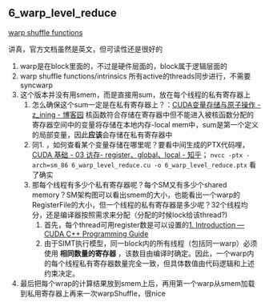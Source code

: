 ## 6_warp_level_reduce

[warp shuffle functions](https://docs.nvidia.com/cuda/cuda-c-programming-guide/index.html?highlight=shuffle#warp-shuffle-functions)

讲真，官方文档虽然是英文，但可读性还是很好的

1. warp是在block里面的，不过是硬件层面的，block属于逻辑层面的
2. warp shuffle functions/intrinsics 所有active的threads同步进行，不需要syncwarp
3. 这个版本并没有用smem，而是直接用sum，放在每个线程的私有寄存器上
   1. 怎么确保这个sum一定是在私有寄存器上？：[CUDA变量存储与原子操作 - z_ining - 博客园](https://www.cnblogs.com/ining/p/17110813.html) 核函数符合存储在寄存器中但不能进入被核函数分配的寄存器空间中的变量将存储在本地内存-local mem中，sum是第一个定义的局部变量，因此**应该**会存储在私有寄存器中
   2. 同1. ，如何查看某个变量存储在哪里呢？要看中间生成的PTX代码哩，[CUDA 基础 - 03 访存- register、global、local - 知乎](https://zhuanlan.zhihu.com/p/565199964)；
      `nvcc -ptx -arch=sm_86 6_warp_level_reduce.cu -o 6_warp_level_reduce.ptx` 看了确实
   3. 那每个线程有多少个私有寄存器呢？每个SM又有多少个shared memory？SM架构图可以看出smem的大小，也能看出一个warp的RegisterFile的大小，但一个线程的私有寄存器是多少呢？32个线程均分，还是编译器按照需求来分配（分配的时候lock给该thread?)
      1. 首先，每个thread可用register数是可以设置的[1. Introduction — CUDA C++ Programming Guide](https://docs.nvidia.com/cuda/cuda-c-programming-guide/index.html?highlight=Register%2520Files#maximum-number-of-registers-per-thread)
      2. 由于SIMT执行模型，同一block内的所有线程（包括同一warp）必须使用 **相同数量的寄存器** ，该数目由编译时确定。因此，一个warp内的每个线程私有寄存器数量完全一致，但具体数值由代码逻辑和上述约束决定。
4. 最后把每个wrap的计算结果放到smem上后，再用第一个warp从smem加载到私用寄存器上再来一次warpShuffle，很nice

